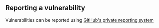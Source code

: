 ## Reporting a vulnerability

Vulnerabilities can be reported using [GitHub's private reporting system]([https://docs.github.com/en/code-security/security-advisories/guidance-on-reporting-and-writing-information-about-vulnerabilities/privately-reporting-a-security-vulnerability](https://docs.github.com/en/code-security/security-advisories/guidance-on-reporting-and-writing-information-about-vulnerabilities/privately-reporting-a-security-vulnerability)https://docs.github.com/en/code-security/security-advisories/guidance-on-reporting-and-writing-information-about-vulnerabilities/privately-reporting-a-security-vulnerability)
